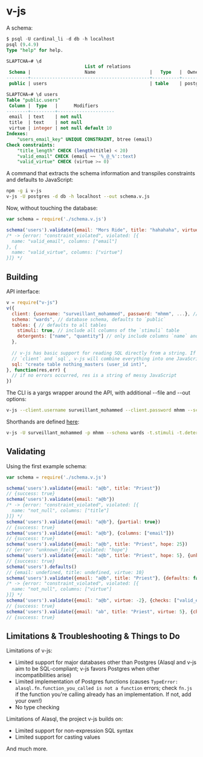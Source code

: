# v-js

A schema:

```sql
$ psql -U cardinal_li -d db -h localhost
psql (9.4.9)
Type "help" for help.

SLAPTCHA=# \d
                             List of relations
 Schema |                    Name                    |   Type   |  Owner   
--------+--------------------------------------------+----------+----------
 public | users                                      | table    | postgres

SLAPTCHA=# \d users
Table "public.users"
 Column |  Type   |      Modifiers      
--------+---------+---------------------
 email  | text    | not null
 title  | text    | not null
 virtue | integer | not null default 10
Indexes:
    "users_email_key" UNIQUE CONSTRAINT, btree (email)
Check constraints:
    "title_length" CHECK (length(title) < 20)
    "valid_email" CHECK (email ~~ '%_@_%'::text)
    "valid_virtue" CHECK (virtue >= 0)
```

A command that extracts the schema information and transpiles constraints and defaults to JavaScript:

```bash
npm -g i v-js
v-js -U postgres -d db -h localhost --out schema.v.js
```

Now, without touching the database:

```js
var schema = require('./schema.v.js')

schema('users').validate({email: "Mors Ride", title: "hahahaha", virtue: -2})
/* -> {error: "constraint_violated", violated: [{
  name: "valid_email", columns: ["email"]
}, {
  name: "valid_virtue", columns: ["virtue"]
}]} */
```

## Building

API interface:

```js
v = require("v-js")
v({
  client: {username: "surveillant_mohammed", password: "mhmm", ...}, // pg client or pg config
  schema: "wards", // database schema, defaults to `public`
  tables: { // defaults to all tables
    stimuli: true, // include all columns of the `stimuli` table
    detergents: ["name", "quantity"] // only include columns `name` and `quantity` and their constraints
  },
  
  // v-js has basic support for reading SQL directly from a string. If you specify both
  // `client` and `sql`, v-js will combine everything into one JavaScript schema.
  sql: "create table nothing_masters (user_id int)",
}, function(res,err) {
  // if no errors occurred, res is a string of messy JavaScript
})
```

The CLI is a yargs wrapper around the API, with additional --file and --out options:

```bash
v-js --client.username surveillant_mohammed --client.password mhmm --schema wards --tables.stimuli --tables.detergents name,quantity --file nothing_masters.sql --out schema.v.js
```

Shorthands are defined [here](https://github.com/bopjesvla/v-js/blob/master/bin.js):

```bash
v-js -U surveillant_mohammed -p mhmm --schema wards -t.stimuli -t.detergents name,quantity -f nothing_masters.sql --out schema.v.js
```

## Validating

Using the first example schema:

```js
var schema = require('./schema.v.js')

schema('users').validate({email: "a@b", title: "Priest"})
// {success: true}
schema('users').validate({email: "a@b"})
/* -> {error: "constraint_violated", violated: [{
  name: "not_null", columns: ["title"]
}]} */
schema('users').validate({email: "a@b"}, {partial: true})
// {success: true}
schema('users').validate({email: "a@b"}, {columns: ["email"]})
// {success: true}
schema('users').validate({email: "a@b", title: "Priest", hope: 25})
// {error: "unknown_field", violated: "hope"}
schema('users').validate({email: "a@b", title: "Priest", hope: 5}, {unknown: false})
// {success: true}
schema('users').defaults()
// {email: undefined, title: undefined, virtue: 10}
schema('users').validate({email: "a@b", title: "Priest"}, {defaults: false})
/* -> {error: "constraint_violated", violated: [{
  name: "not_null", columns: ["virtue"]
}]} */
schema('users').validate({email: "a@b", virtue: -2}, {checks: ["valid_email"]})
// {success: true}
schema('users').validate({email: "ab", title: "Priest", virtue: 5}, {checks: {valid_email: false}})
// {success: true}
```

## Limitations & Troubleshooting & Things to Do

Limitations of v-js:

- Limited support for major databases other than Postgres (Alasql and v-js aim to be SQL-compliant; v-js favors Postgres when other incompatibilities arise)
- Limited implementation of Postgres functions (causes `TypeError: alasql.fn.function_you_called is not a function` errors; check `fn.js` if the function you're calling already has an implementation. If not, add your own!)
- No type checking

Limitations of Alasql, the project v-js builds on:

- Limited support for non-expression SQL syntax
- Limited support for casting values

And much more.
